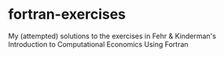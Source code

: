 # fortran-exercises
My (attempted) solutions to the exercises in Fehr &amp; Kinderman's Introduction to Computational Economics Using Fortran
